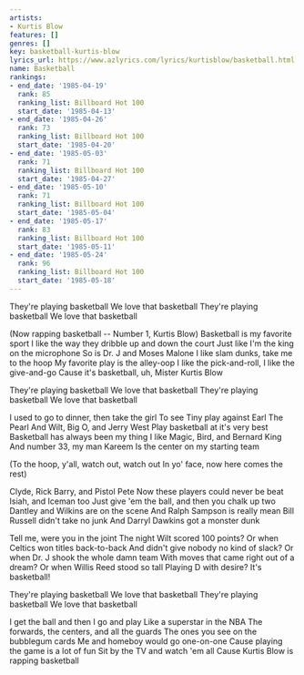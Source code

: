 ```yaml
---
artists:
- Kurtis Blow
features: []
genres: []
key: basketball-kurtis-blow
lyrics_url: https://www.azlyrics.com/lyrics/kurtisblow/basketball.html
name: Basketball
rankings:
- end_date: '1985-04-19'
  rank: 85
  ranking_list: Billboard Hot 100
  start_date: '1985-04-13'
- end_date: '1985-04-26'
  rank: 73
  ranking_list: Billboard Hot 100
  start_date: '1985-04-20'
- end_date: '1985-05-03'
  rank: 71
  ranking_list: Billboard Hot 100
  start_date: '1985-04-27'
- end_date: '1985-05-10'
  rank: 71
  ranking_list: Billboard Hot 100
  start_date: '1985-05-04'
- end_date: '1985-05-17'
  rank: 83
  ranking_list: Billboard Hot 100
  start_date: '1985-05-11'
- end_date: '1985-05-24'
  rank: 96
  ranking_list: Billboard Hot 100
  start_date: '1985-05-18'
---
```


They're playing basketball
We love that basketball
They're playing basketball
We love that basketball

(Now rapping basketball -- Number 1, Kurtis Blow)
Basketball is my favorite sport
I like the way they dribble up and down the court
Just like I'm the king on the microphone
So is Dr. J and Moses Malone
I like slam dunks, take me to the hoop
My favorite play is the alley-oop
I like the pick-and-roll, I like the give-and-go
Cause it's basketball, uh, Mister Kurtis Blow

They're playing basketball
We love that basketball
They're playing basketball
We love that basketball

I used to go to dinner, then take the girl
To see Tiny play against Earl The Pearl
And Wilt, Big O, and Jerry West
Play basketball at it's very best
Basketball has always been my thing
I like Magic, Bird, and Bernard King
And number 33, my man Kareem
Is the center on my starting team

(To the hoop, y'all, watch out, watch out
In yo' face, now here comes the rest)

Clyde, Rick Barry, and Pistol Pete
Now these players could never be beat
Isiah, and Iceman too
Just give 'em the ball, and then you chalk up two
Dantley and Wilkins are on the scene
And Ralph Sampson is really mean
Bill Russell didn't take no junk
And Darryl Dawkins got a monster dunk

Tell me, were you in the joint
The night Wilt scored 100 points?
Or when Celtics won titles back-to-back
And didn't give nobody no kind of slack?
Or when Dr. J shook the whole damn team
With moves that came right out of a dream?
Or when Willis Reed stood so tall
Playing D with desire? It's basketball!

They're playing basketball
We love that basketball
They're playing basketball
We love that basketball

I get the ball and then I go and play
Like a superstar in the NBA
The forwards, the centers, and all the guards
The ones you see on the bubblegum cards
Me and homeboy would go one-on-one
Cause playing the game is a lot of fun
Sit by the TV and watch 'em all
Cause Kurtis Blow is rapping basketball



